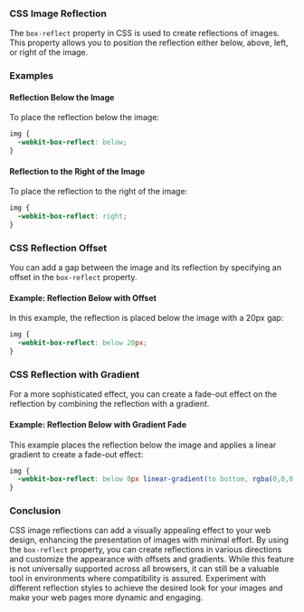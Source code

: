 ### CSS Image Reflection
The `box-reflect` property in CSS is used to create reflections of images. This property allows you to position the reflection either below, above, left, or right of the image.
### Examples
#### Reflection Below the Image

To place the reflection below the image:

```css
img {
  -webkit-box-reflect: below;
}
```

#### Reflection to the Right of the Image

To place the reflection to the right of the image:

```css
img {
  -webkit-box-reflect: right;
}
```

### CSS Reflection Offset

You can add a gap between the image and its reflection by specifying an offset in the `box-reflect` property.

#### Example: Reflection Below with Offset

In this example, the reflection is placed below the image with a 20px gap:

```css
img {
  -webkit-box-reflect: below 20px;
}
```

### CSS Reflection with Gradient

For a more sophisticated effect, you can create a fade-out effect on the reflection by combining the reflection with a gradient.

#### Example: Reflection Below with Gradient Fade

This example places the reflection below the image and applies a linear gradient to create a fade-out effect:

```css
img {
  -webkit-box-reflect: below 0px linear-gradient(to bottom, rgba(0,0,0,0.0), rgba(0,0,0,0.4));
}
```

### Conclusion

CSS image reflections can add a visually appealing effect to your web design, enhancing the presentation of images with minimal effort. By using the `box-reflect` property, you can create reflections in various directions and customize the appearance with offsets and gradients. While this feature is not universally supported across all browsers, it can still be a valuable tool in environments where compatibility is assured. Experiment with different reflection styles to achieve the desired look for your images and make your web pages more dynamic and engaging.
